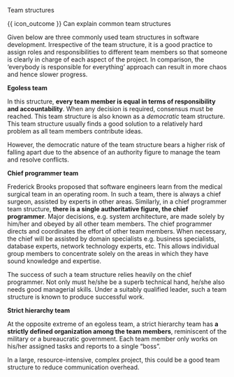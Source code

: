 <span id="title">Team structures</span>

<span id="prereqs"></span>

<span id="outcomes">{{ icon_outcome }} Can explain common team structures</span>

<div id="body">

Given below are three commonly used team structures in software development. Irrespective of the team structure, it is a good practice to assign roles and responsibilities to different team members so that someone is clearly in charge of each aspect of the project. In comparison, the ‘everybody is responsible for everything’ approach can result in more chaos and hence slower progress.

<pic src="{{baseUrl}}/teamwork/teamStructures/images/diagram.png" height="150" />
<p/>

**Egoless team**

In this structure, **every team member is equal in terms of responsibility and accountability**. When any decision is required, consensus must be reached. This team structure is also known as a _democratic_ team structure.  This team structure usually finds a good solution to a relatively hard problem as all team members contribute ideas.

However, the democratic nature of the team structure bears a higher risk of falling apart due to the absence of an authority figure to manage the team and resolve conflicts.

**Chief programmer team**

Frederick Brooks proposed that software engineers learn from the medical surgical team in an operating room. In such a team, there is always a chief surgeon, assisted by experts in other areas. Similarly, in a chief programmer team structure, **there is a single authoritative figure, the chief programmer**. Major decisions, e.g. system architecture, are made solely by him/her and obeyed by all other team members. The chief programmer directs and coordinates the effort of other team members. When necessary, the chief will be assisted by domain specialists e.g. business specialists, database experts, network technology experts, etc. This allows individual group members to concentrate solely on the areas in which they have sound knowledge and expertise.

The success of such a team structure relies heavily on the chief programmer. Not only must he/she be a superb technical hand, he/she also needs good managerial skills. Under a suitably qualified leader, such a team structure is known to produce successful work.

**Strict hierarchy team**

At the opposite extreme of an egoless team, a strict hierarchy team has **a strictly defined organization among the team members**, reminiscent of the military or a bureaucratic government. Each team member only works on his/her assigned tasks and reports to a single “boss”.

In a large, resource-intensive, complex project, this could be a good team structure to reduce communication overhead.

</div>

<div id="extras">
<include src="exercisesPanel.md" boilerplate/>
</div>
